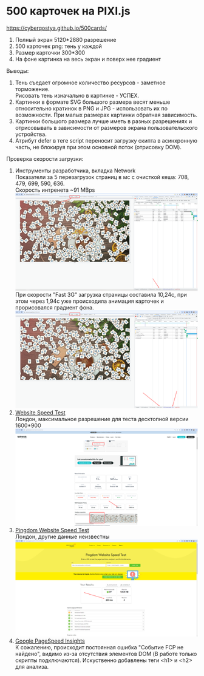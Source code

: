 # 500 карточек на PIXI.js

<a href="https://cyberqostya.github.io/500cards/" target="_blank">https://cyberqostya.github.io/500cards/</a>

1. Полный экран 5120\*2880 разрешение
2. 500 карточек png: тень у каждой
3. Размер карточки 300\*300
4. На фоне картинка на весь экран и поверх нее градиент

Выводы:

1. Тень съедает огромное количество ресурсов - заметное торможение.  
   Рисовать тень изначально в картинке - УСПЕХ.
2. Картинки в формате SVG большого размера весят меньше относительно кратинок в PNG и JPG - использовать их по возможности. При малых размерах картинки обратная зависимость.
3. Картинки большого размера лучше иметь в разных разрешениях и отрисовывать в зависимости от размеров экрана пользовательского устройства.
4. Атрибут defer в теге script переносит загрузку скипта в асинхронную часть, не блокируя при этом основной поток (отрисовку DOM). 

Проверка скорости загрузки:

1. Инструменты разработчика, вкладка Network  
   Показатели за 5 перезагрузок страниц в мс с очисткой кеша: 708, 479, 699, 590, 636.  
   Скорость интренета ~91 MBps  
   <img src="./images/screenshots/network.png" alt="test">  
   При скорости "Fast 3G" загрузка страницы составила 10,24с, при этом через 1,94с уже происходила анимация карточек и прорисовался градиент фона.  
   <img src="./images/screenshots/network3g.png" alt="test">  
1. [Website Speed Test](https://www.uptrends.com/tools/website-speed-test)  
   Лондон, максимальное разрешение для теста десктопной версии 1600\*900  
   <img src="./images/screenshots/uptrends.png" alt="test">  
1. [Pingdom Website Speed Test](https://tools.pingdom.com/)  
   Лондон, другие данные неизвестны  
   <img src="./images/screenshots/pingdom.png" alt="test">  
1. [Google PageSpeed Insights](https://pagespeed.web.dev/)  
   К сожалению, происходит постоянная ошибка "Событие FCP не найдено", видимо из-за отсутствия элементов DOM (В работе только скрипты подключаются). Искуственно добавлены теги \<h1\> и \<h2\> для анализа.  
